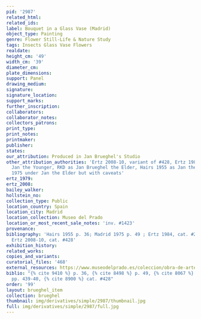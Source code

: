 ```yaml
---
pid: '2987'
related_html: 
related_ids: 
label: Bouquet in a Glass Vase (Madrid)
object_type: Painting
genre: Flower Still-Life & Nature Study
tags: Insects Glass Vase Flowers
realdate: 
height_cm: '49'
width_cm: '39'
diameter_cm: 
plate_dimensions: 
support: Panel
drawing_medium: 
signature: 
signature_location: 
support_marks: 
further_inscription: 
collaborators: 
collaborator_notes: 
collectors_patrons: 
print_type: 
print_notes: 
printmaker: 
publisher: 
states: 
our_attribution: Produced in Jan Brueghel's Studio
other_attribution_authorities: 'Ertz 2008-10, variant of #428, Ertz 1984, #276 as
  Jan the Younger, RKD as Jan Brueghel the Elder, Hairs 1955 as Jan the Younger, Madrid
  1975 under Jan the Elder but with caveats'
ertz_1979: 
ertz_2008: 
bailey_walker: 
hollstein_no: 
collection_type: Public
location_country: Spain
location_city: Madrid
location_collection: Museo del Prado
location_or_most_recent_sale_notes: 'inv. #1423'
provenance: 
bibliography: 'Hairs 1955 p. 36; Madrid 1975 p. 49 ; Ertz 1984, cat. #276, pp. 439-40;
  Ertz 2008-10, cat. #428'
exhibition_history: 
related_works: 
copies_and_variants: 
curatorial_files: '468'
external_resources: https://www.museodelprado.es/coleccion/obra-de-arte/florero/19c3620c-5f52-46fd-9ff6-8ac747063d2f
biblio: "{% cite 9410 %} p. 36, {% cite 8498 %} p. 49, {% cite 8067 %} cat. #276,
  pp. 439-40, {% cite 8900 %} cat. #428"
order: '99'
layout: brueghel_item
collection: brueghel
thumbnail: img/derivatives/simple/2987/thumbnail.jpg
full: img/derivatives/simple/2987/full.jpg
---
```

